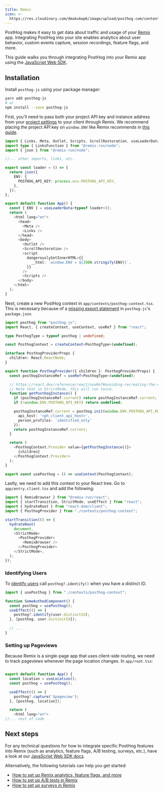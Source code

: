 ```yaml
---
title: Remix
icon: >-
  https://res.cloudinary.com/dmukukwp6/image/upload/posthog.com/contents/docs/integrate/frameworks/remix.svg
---
```


PostHog makes it easy to get data about traffic and usage of your [Remix](https://remix.run/) app. Integrating PostHog into your site enables analytics about user behavior, custom events capture, session recordings, feature flags, and more.

This guide walks you through integrating PostHog into your Remix app using the [JavaScript Web SDK](/docs/libraries/js).

## Installation

Install `posthog-js` using your package manager:

```bash
yarn add posthog-js
# or
npm install --save posthog-js
```

First, you'll need to pass both your project API key and instance address from your [project settings](https://us.posthog.com/project/settings) to your client through Remix. We recommend placing the project API key on `window.ENV` like Remix recommends in [this guide](https://remix.run/docs/en/main/guides/envvars#browser-environment-variables).


```ts file=app/root.tsx
import { Links, Meta, Outlet, Scripts, ScrollRestoration, useLoaderData } from "@remix-run/react";
import type { LinksFunction } from "@remix-run/node";
import { json } from "@remix-run/node";

//... other imports, links, etc.

export const loader = () => {
  return json({
    ENV: {
      POSTHOG_API_KEY: process.env.POSTHOG_API_KEY,
    },
  });
};

export default function App() {
  const { ENV } = useLoaderData<typeof loader>();
  return (
    <html lang="en">
      <head>
        <Meta />
        <Links />
      </head>
      <body>
        <Outlet />
        <ScrollRestoration />
        <script
          dangerouslySetInnerHTML={{
            __html: `window.ENV = ${JSON.stringify(ENV)}`,
          }}
        />
        <Scripts />
      </body>
    </html>
  );
}
```

Next, create a new PostHog context in `app/contexts/posthog-context.tsx`. This is necessary because of a [missing export statement](https://github.com/PostHog/posthog-js/issues/908) in `posthog-js`'s `package.json`. 

```ts file=app/contexts/posthog-context.tsx
import posthog from "posthog-js";
import React, { createContext, useContext, useRef } from "react";

type PosthogType = typeof posthog | undefined;

const PosthogContext = createContext<PosthogType>(undefined);

interface PosthogProviderProps {
  children: React.ReactNode;
}

export function PosthogProvider({ children }: PosthogProviderProps) {
  const posthogInstanceRef = useRef<PosthogType>(undefined);

  // https://react.dev/reference/react/useRef#avoiding-recreating-the-ref-contents
  // Note that in StrictMode, this will run twice.
  function getPosthogInstance() {
    if (posthogInstanceRef.current) return posthogInstanceRef.current;
    if (!window.ENV.POSTHOG_API_KEY) return undefined;

    posthogInstanceRef.current = posthog.init(window.ENV.POSTHOG_API_KEY, {
      api_host: '<ph_client_api_host>',
      person_profiles: 'identified_only'
    });
    return posthogInstanceRef.current;
  }

  return (
    <PosthogContext.Provider value={getPosthogInstance()}>
      {children}
    </PosthogContext.Provider>
  );
}

export const usePosthog = () => useContext(PosthogContext);
```

Lastly, we need to add this context to your React tree. Go to `app/entry.client.tsx` and add the following: 

```ts file=app/entry.client.tsx
import { RemixBrowser } from "@remix-run/react";
import { startTransition, StrictMode, useEffect } from "react";
import { hydrateRoot } from "react-dom/client";
import { PosthogProvider } from "./contexts/posthog-context";

startTransition(() => {
  hydrateRoot(
    document,
    <StrictMode>
      <PosthogProvider>
        <RemixBrowser />
      </PosthogProvider>
    </StrictMode>,
  );
});
```

### Identifying Users 

To [identify users](/docs/product-analytics/identify) call `posthog?.identify()` when you have a distinct ID. 

```ts
import { usePosthog } from "./contexts/posthog-context";

function SomeAuthedComponent() {
  const posthog = usePosthog();
  useEffect(() => {
    posthog?.identify(user.distinctId);
  }, [posthog, user.distinctId]);
 
  // ...
}
```

### Setting up Pageviews

Because Remix is a single-page app that uses client-side routing, we need to track pageviews whenever the page location changes. In `app/root.tsx`: 

```ts file=app/root.tsx

export default function App() {
  const location = useLocation();
  const posthog = usePosthog();

  useEffect(() => {
    posthog?.capture('$pageview');
  }, [posthog, location]);

  return (
    <html lang="en">
//... rest of code
```

## Next steps

For any technical questions for how to integrate specific PostHog features into Remix (such as analytics, feature flags, A/B testing, surveys, etc.), have a look at our [JavaScript Web SDK docs](/docs/libraries/js).

Alternatively, the following tutorials can help you get started:

- [How to set up Remix analytics, feature flags, and more](/tutorials/remix-analytics)
- [How to set up A/B tests in Remix](/tutorials/remix-ab-tests)
- [How to set up surveys in Remix](/tutorials/remix-surveys)

